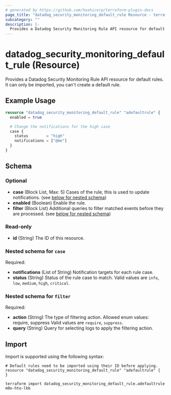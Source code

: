 ```yaml
---
# generated by https://github.com/hashicorp/terraform-plugin-docs
page_title: "datadog_security_monitoring_default_rule Resource - terraform-provider-datadog"
subcategory: ""
description: |-
  Provides a Datadog Security Monitoring Rule API resource for default rules.
---
```


# datadog_security_monitoring_default_rule (Resource)

Provides a Datadog Security Monitoring Rule API resource for default rules. It can only be imported, you can't create a default rule.

## Example Usage

```terraform
resource "datadog_security_monitoring_default_rule" "adefaultrule" {
  enabled = true

  # Change the notifications for the high case
  case {
    status        = "high"
    notifications = ["@me"]
  }
}
```

<!-- schema generated by tfplugindocs -->
## Schema

### Optional

- **case** (Block List, Max: 5) Cases of the rule, this is used to update notifications. (see [below for nested schema](#nestedblock--case))
- **enabled** (Boolean) Enable the rule.
- **filter** (Block List) Additional queries to filter matched events before they are processed. (see [below for nested schema](#nestedblock--filter))

### Read-only

- **id** (String) The ID of this resource.

<a id="nestedblock--case"></a>
### Nested schema for `case`

Required:

- **notifications** (List of String) Notification targets for each rule case.
- **status** (String) Status of the rule case to match. Valid values are `info`, `low`, `medium`, `high`, `critical`.


<a id="nestedblock--filter"></a>
### Nested schema for `filter`

Required:

- **action** (String) The type of filtering action. Allowed enum values: require, suppress Valid values are `require`, `suppress`.
- **query** (String) Query for selecting logs to apply the filtering action.

## Import

Import is supported using the following syntax:

```shell
# Default rules need to be imported using their ID before applying.
resource "datadog_security_monitoring_default_rule" "adefaultrule" {
}

terraform import datadog_security_monitoring_default_rule.adefaultrule m0o-hto-lkb
```
